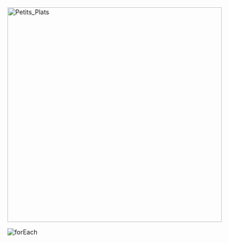 <img width="482" alt="Petits_Plats" src="https://github.com/chatlapin/Recipes/assets/130369279/a35f10a7-5830-4ae8-9ca6-41f2ec805acc">

![forEach](https://github.com/chatlapin/Recipes/assets/130369279/0a1ecff5-fe4c-426f-939e-e742ce493d4c)
